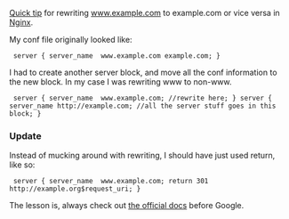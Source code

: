 [Quick tip](http://aleksandarsavic.com/nginx-redirect-wwwexamplecom-requests-to-examplecom-or-vice-versa/) for rewriting www.example.com to example.com or vice versa in [Nginx](http://nginx.com/).

My conf file originally looked like:

` server { server_name  www.example.com example.com; }`

I had to create another server block, and move all the conf information to the new block. In my case I was rewriting www to non-www.

` server { server_name  www.example.com; //rewrite here; } server { server_name http://example.com; //all the server stuff goes in this block; }`

### Update

Instead of mucking around with rewriting, I should have just used return, like so:

` server { server_name  www.example.com; return 301 http://example.org$request_uri; }`

The lesson is, always check out [the official docs](http://nginx.org/en/docs/http/converting_rewrite_rules.html) before Google.
